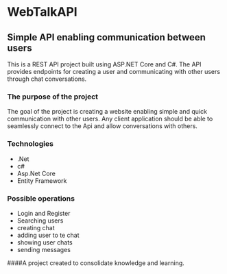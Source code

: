 # WebTalkAPI
## Simple API enabling communication between users
This is a REST API project built using ASP.NET Core and C#. 
The API provides endpoints for creating a user and communicating with other users through chat conversations.
### The purpose of the project
The goal of the project is creating a website enabling simple and quick communication with other users.
Any client application should be able to seamlessly connect to the Api and allow conversations with others.

### Technologies
- .Net
- c#
- Asp.Net Core
- Entity Framework
### Possible operations
- Login and Register
- Searching users
- creating chat
- adding user to te chat
- showing user chats
- sending messages

####A project created to consolidate knowledge and learning. 